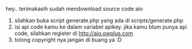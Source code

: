 hey.. terimakasih sudah mendownload source code aio

1. silahkan buka script generate.php yang ada di scripts/generate.php
2. isi api code kamu ke dalam variabel apikey. jika kamu blum punya api code, silahkan register di http://aio.owplus.com
3. tolong copyright nya jangan di buang ya :D
